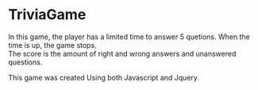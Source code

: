 # TriviaGame

In this game, the player has a limited time to answer 5 quetions.   When the time is up, the game stops.   
The score is the  amount of right and wrong answers and unanswered questions.

This game was created Using both Javascript and Jquery.   
